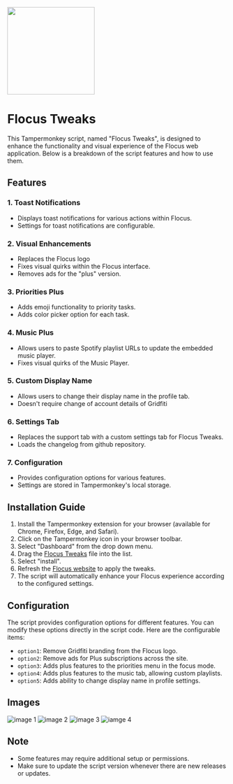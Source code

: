 <img src="https://github.com/torin-stephen/FlocusTweaks/blob/main/logo-inverted.png" width="200"></img>
# Flocus Tweaks

This Tampermonkey script, named "Flocus Tweaks", is designed to enhance the functionality and visual experience of the Flocus web application. Below is a breakdown of the script features and how to use them.

## Features

### 1. Toast Notifications
- Displays toast notifications for various actions within Flocus.
- Settings for toast notifications are configurable.

### 2. Visual Enhancements
- Replaces the Flocus logo
- Fixes visual quirks within the Flocus interface.
- Removes ads for the "plus" version.

### 3. Priorities Plus
- Adds emoji functionality to priority tasks.
- Adds color picker option for each task.

### 4. Music Plus
- Allows users to paste Spotify playlist URLs to update the embedded music player.
- Fixes visual quirks of the Music Player.

### 5. Custom Display Name
- Allows users to change their display name in the profile tab.
- Doesn't require change of account details of Gridfiti

### 6. Settings Tab
- Replaces the support tab with a custom settings tab for Flocus Tweaks.
- Loads the changelog from github repository.

### 7. Configuration
- Provides configuration options for various features.
- Settings are stored in Tampermonkey's local storage.

## Installation Guide

1. Install the Tampermonkey extension for your browser (available for Chrome, Firefox, Edge, and Safari).
2. Click on the Tampermonkey icon in your browser toolbar.
3. Select "Dashboard" from the drop down menu.
4. Drag the [Flocus Tweaks](https://github.com/torin-stephen/FlocusTweaks/releases/latest) file into the list.
5. Select "install".
6. Refresh the [Flocus website](https://app.flocus.com/) to apply the tweaks.
5. The script will automatically enhance your Flocus experience according to the configured settings.

## Configuration

The script provides configuration options for different features. You can modify these options directly in the script code. Here are the configurable items:

- `option1`: Remove Gridfiti branding from the Flocus logo.
- `option2`: Remove ads for Plus subscriptions across the site.
- `option3`: Adds plus features to the priorities menu in the focus mode.
- `option4`: Adds plus features to the music tab, allowing custom playlists.
- `option5`: Adds ability to change display name in profile settings.

## Images

![image 1](https://raw.githubusercontent.com/torin-stephen/FlocusTweaks/main/assets/sc1.png)
![image 2](https://raw.githubusercontent.com/torin-stephen/FlocusTweaks/main/assets/sc2.png)
![image 3](https://raw.githubusercontent.com/torin-stephen/FlocusTweaks/main/assets/sc3.png)
![iamge 4](https://raw.githubusercontent.com/torin-stephen/FlocusTweaks/main/assets/sc4.png)

## Note

- Some features may require additional setup or permissions.
- Make sure to update the script version whenever there are new releases or updates.
